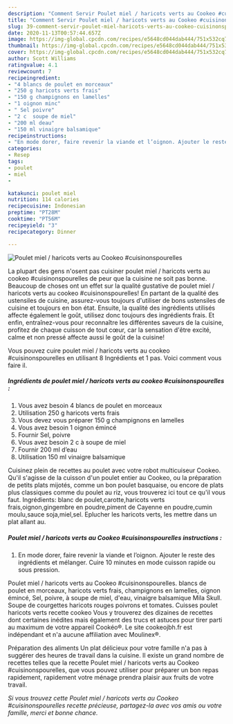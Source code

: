 ```yaml
---
description: "Comment Servir Poulet miel / haricots verts au Cookeo #cuisinonspourelles"
title: "Comment Servir Poulet miel / haricots verts au Cookeo #cuisinonspourelles"
slug: 39-comment-servir-poulet-miel-haricots-verts-au-cookeo-cuisinonspourelles
date: 2020-11-13T00:57:44.657Z
image: https://img-global.cpcdn.com/recipes/e5648cd044dab444/751x532cq70/poulet-miel-haricots-verts-au-cookeo-cuisinonspourelles-photo-principale-de-la-recette.jpg
thumbnail: https://img-global.cpcdn.com/recipes/e5648cd044dab444/751x532cq70/poulet-miel-haricots-verts-au-cookeo-cuisinonspourelles-photo-principale-de-la-recette.jpg
cover: https://img-global.cpcdn.com/recipes/e5648cd044dab444/751x532cq70/poulet-miel-haricots-verts-au-cookeo-cuisinonspourelles-photo-principale-de-la-recette.jpg
author: Scott Williams
ratingvalue: 4.1
reviewcount: 7
recipeingredient:
- "4 blancs de poulet en morceaux"
- "250 g haricots verts frais"
- "150 g champignons en lamelles"
- "1 oignon minc"
- " Sel poivre"
- "2 c  soupe de miel"
- "200 ml deau"
- "150 ml vinaigre balsamique"
recipeinstructions:
- "En mode dorer, faire revenir la viande et l’oignon. Ajouter le reste des ingrédients et mélanger. Cuire 10 minutes en mode cuisson rapide ou sous pression."
categories:
- Resep
tags:
- poulet
- miel
- 

katakunci: poulet miel  
nutrition: 114 calories
recipecuisine: Indonesian
preptime: "PT28M"
cooktime: "PT56M"
recipeyield: "3"
recipecategory: Dinner

---
```



![Poulet miel / haricots verts au Cookeo #cuisinonspourelles](https://img-global.cpcdn.com/recipes/e5648cd044dab444/751x532cq70/poulet-miel-haricots-verts-au-cookeo-cuisinonspourelles-photo-principale-de-la-recette.jpg)

La plupart des gens n'osent pas cuisiner poulet miel / haricots verts au cookeo #cuisinonspourelles de peur que la cuisine ne soit pas bonne. Beaucoup de choses ont un effet sur la qualité gustative de poulet miel / haricots verts au cookeo #cuisinonspourelles! En partant de la qualité des ustensiles de cuisine, assurez-vous toujours d'utiliser de bons ustensiles de cuisine et toujours en bon état. Ensuite, la qualité des ingrédients utilisés affecte également le goût, utilisez donc toujours des ingrédients frais. Et enfin, entraînez-vous pour reconnaître les différentes saveurs de la cuisine, profitez de chaque cuisson de tout cœur, car la sensation d'être excité, calme et non pressé affecte aussi le goût de la cuisine!

<!--inarticleads1-->

Vous pouvez cuire poulet miel / haricots verts au cookeo #cuisinonspourelles en utilisant 8 Ingrédients et 1 pas. Voici comment vous faire il.

##### Ingrédients de poulet miel / haricots verts au cookeo #cuisinonspourelles :

1. Vous avez besoin 4 blancs de poulet en morceaux
1. Utilisation 250 g haricots verts frais
1. Vous devez vous préparer 150 g champignons en lamelles
1. Vous avez besoin 1 oignon émincé
1. Fournir  Sel, poivre
1. Vous avez besoin 2 c à soupe de miel
1. Fournir 200 ml d’eau
1. Utilisation 150 ml vinaigre balsamique


Cuisinez plein de recettes au poulet avec votre robot multicuiseur Cookeo. Qu&#39;il s&#39;agisse de la cuisson d&#39;un poulet entier au Cookeo, ou la préparation de petits plats mijotés, comme un bon poulet basquaise, ou encore de plats plus classiques comme du poulet au riz, vous trouverez ici tout ce qu&#39;il vous faut. Ingrédients: blanc de poulet,carotte,haricots verts frais,oignon,gingembre en poudre,piment de Cayenne en poudre,cumin moulu,sauce soja,miel,sel. Eplucher les haricots verts, les mettre dans un plat allant au. 

<!--inarticleads2-->

##### Poulet miel / haricots verts au Cookeo #cuisinonspourelles instructions :

1. En mode dorer, faire revenir la viande et l’oignon. Ajouter le reste des ingrédients et mélanger. Cuire 10 minutes en mode cuisson rapide ou sous pression.


Poulet miel / haricots verts au Cookeo #cuisinonspourelles. blancs de poulet en morceaux, haricots verts frais, champignons en lamelles, oignon émincé, Sel, poivre, à soupe de miel, d&#39;eau, vinaigre balsamique Mila Skull. Soupe de courgettes haricots rouges poivrons et tomates. Cuisses poulet haricots verts recette cookeo Vous y trouverez des dizaines de recettes dont certaines inédites mais également des trucs et astuces pour tirer parti au maximum de votre appareil Cookéo®. Le site cookeojbh.fr est indépendant et n&#39;a aucune affiliation avec Moulinex®. 

<!--inarticleads1-->

<p>
Préparation des aliments Un plat délicieux pour votre famille n'a pas à suggérer des heures de travail dans la cuisine. Il existe un grand nombre de recettes telles que la recette Poulet miel / haricots verts au Cookeo #cuisinonspourelles, que vous pouvez utiliser pour préparer un bon repas rapidement, rapidement votre ménage prendra plaisir aux fruits de votre travail.
</p>

<p>
<i>Si vous trouvez cette Poulet miel / haricots verts au Cookeo #cuisinonspourelles recette précieuse, partagez-la avec vos amis ou votre famille, merci et bonne chance.</i>
</p>
